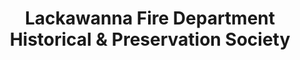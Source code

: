---
layout: repo
title: "Lackawanna Fire Department Historical & Preservation Society"
id: 20587
permalink: repos/20587/
---